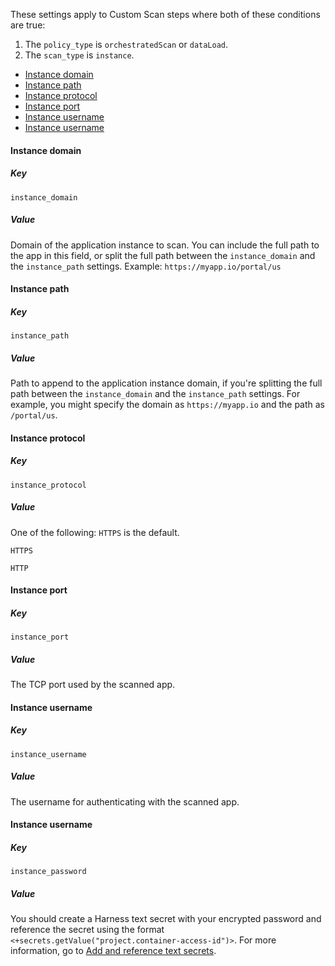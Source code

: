 <!-- details>
<summary>Instance scan settings</summary -->

These settings apply to Custom Scan steps where both of these conditions are true:

1. The `policy_type` is `orchestratedScan` or `dataLoad`.
2. The `scan_type` is `instance`.

<!-- TOC start (generated with https://github.com/derlin/bitdowntoc) -->

- [Instance domain](#instance-domain)
- [Instance path](#instance-path)
- [Instance protocol](#instance-protocol)
- [Instance port](#instance-port)
- [Instance username](#instance-username)
- [Instance username](#instance-username-1)

<!-- TOC end -->


#### Instance domain

##### Key
```
instance_domain
```

##### Value
Domain of the application instance to scan. You can include the full path to the app in this field, or split the full path between the `instance_domain` and the `instance_path` settings. Example: `https://myapp.io/portal/us`

#### Instance path

##### Key
```
instance_path
```

##### Value
Path to append to the application instance domain, if you're splitting the full path between the `instance_domain` and the `instance_path` settings. For example, you might specify the domain as `https://myapp.io` and the path as `/portal/us`.

#### Instance protocol

##### Key
```
instance_protocol
```

##### Value
One of the following: `HTTPS` is the default.
```
HTTPS
```
```
HTTP
```

#### Instance port

##### Key
```
instance_port
```

##### Value

The TCP port used by the scanned app.

#### Instance username

##### Key
```
instance_username
```

##### Value

The username for authenticating with the scanned app.

#### Instance username

##### Key
```
instance_password
```

##### Value

You should create a Harness text secret with your encrypted password and reference the secret using the format `<+secrets.getValue("project.container-access-id")>`. For more information, go to [Add and reference text secrets](/docs/platform/secrets/add-use-text-secrets).
